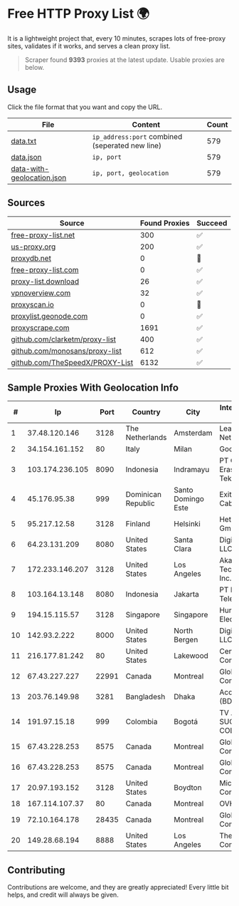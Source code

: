 
# Free HTTP Proxy List 🌍

It is a lightweight project that, every 10 minutes, scrapes lots of free-proxy sites, validates if it works, and serves a clean proxy list.


> Scraper found **9393** proxies at the latest update. Usable proxies are below.

## Usage

Click the file format that you want and copy the URL.


|File|Content|Count|
|----|-------|-----|
|[data.txt](https://raw.githubusercontent.com/themiralay/Proxy-List-World/master/data.txt)|`ip_address:port` combined (seperated new line)|579|
|[data.json](https://raw.githubusercontent.com/themiralay/Proxy-List-World/master/data.json)|`ip, port`|579|
|[data-with-geolocation.json](https://raw.githubusercontent.com/themiralay/Proxy-List-World/master/data-with-geolocation.json)|`ip, port, geolocation`|579|

## Sources

|Source|Found Proxies|Succeed|
|------|-------------|-------|
|[free-proxy-list.net](https://free-proxy-list.net)|300|✅|
|[us-proxy.org](https://www.us-proxy.org)|200|✅|
|[proxydb.net](http://proxydb.net)|0|🚫|
|[free-proxy-list.com](https://free-proxy-list.com/?page=&port=&type%5B%5D=http&type%5B%5D=https&up_time=0&search=Search)|0|✅|
|[proxy-list.download](https://www.proxy-list.download/HTTP)|26|✅|
|[vpnoverview.com](https://vpnoverview.com/privacy/anonymous-browsing/free-proxy-servers)|32|✅|
|[proxyscan.io](https://www.proxyscan.io)|0|🚫|
|[proxylist.geonode.com](https://proxylist.geonode.com/api/proxy-list?limit=300&page=1&sort_by=lastChecked&sort_type=desc&protocols=http,https)|0|✅|
|[proxyscrape.com](https://api.proxyscrape.com/v2/?request=displayproxies&protocol=http&timeout=10000&country=all&ssl=all&anonymity=all)|1691|✅|
|[github.com/clarketm/proxy-list](https://raw.githubusercontent.com/clarketm/proxy-list/master/proxy-list-raw.txt)|400|✅|
|[github.com/monosans/proxy-list](https://raw.githubusercontent.com/monosans/proxy-list/main/proxies/http.txt)|612|✅|
|[github.com/TheSpeedX/PROXY-List](https://raw.githubusercontent.com/TheSpeedX/PROXY-List/master/http.txt)|6132|✅|


## Sample Proxies With Geolocation Info

|#|Ip|Port|Country|City|Internet Service Provider|
|-|--|----|-------|----|-------------------------|
|1|37.48.120.146|3128|The Netherlands|Amsterdam|LeaseWeb Netherlands B.V.|
|2|34.154.161.152|80|Italy|Milan|Google LLC|
|3|103.174.236.105|8090|Indonesia|Indramayu|PT Global Erasiber Teknologi|
|4|45.176.95.38|999|Dominican Republic|Santo Domingo Este|Exito Vision Cable S.A.S|
|5|95.217.12.58|3128|Finland|Helsinki|Hetzner Online GmbH|
|6|64.23.131.209|8080|United States|Santa Clara|DigitalOcean, LLC|
|7|172.233.146.207|3128|United States|Los Angeles|Akamai Technologies, Inc.|
|8|103.164.13.148|8080|Indonesia|Jakarta|PT Milenial Inti Telekomunikasi|
|9|194.15.115.57|3128|Singapore|Singapore|Hurricane Electric LLC|
|10|142.93.2.222|8000|United States|North Bergen|DigitalOcean, LLC|
|11|216.177.81.242|80|United States|Lakewood|CenturyLink Communications|
|12|67.43.227.227|22991|Canada|Montreal|GloboTech Communications|
|13|203.76.149.98|3281|Bangladesh|Dhaka|Access Telecom (BD) Ltd|
|14|191.97.15.18|999|Colombia|Bogotá|TV AZTECA SUCURSAL COLOMBIA|
|15|67.43.228.253|8575|Canada|Montreal|GloboTech Communications|
|16|67.43.228.253|8575|Canada|Montreal|GloboTech Communications|
|17|20.97.193.152|3128|United States|Boydton|Microsoft Corporation|
|18|167.114.107.37|80|Canada|Montreal|OVH SAS|
|19|72.10.164.178|28435|Canada|Montreal|GloboTech Communications|
|20|149.28.68.194|8888|United States|Los Angeles|The Constant Company|



## Contributing

Contributions are welcome, and they are greatly appreciated! Every
little bit helps, and credit will always be given.

